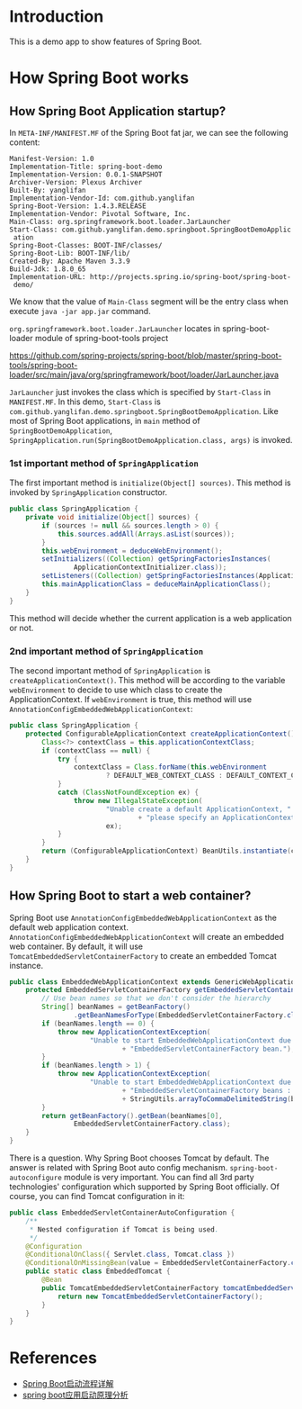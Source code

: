 # Introduction
This is a demo app to show features of Spring Boot.

# How Spring Boot works
## How Spring Boot Application startup?

In `META-INF/MANIFEST.MF` of the Spring Boot fat jar, we can see the following content:

```
Manifest-Version: 1.0
Implementation-Title: spring-boot-demo
Implementation-Version: 0.0.1-SNAPSHOT
Archiver-Version: Plexus Archiver
Built-By: yanglifan
Implementation-Vendor-Id: com.github.yanglifan
Spring-Boot-Version: 1.4.3.RELEASE
Implementation-Vendor: Pivotal Software, Inc.
Main-Class: org.springframework.boot.loader.JarLauncher
Start-Class: com.github.yanglifan.demo.springboot.SpringBootDemoApplic
 ation
Spring-Boot-Classes: BOOT-INF/classes/
Spring-Boot-Lib: BOOT-INF/lib/
Created-By: Apache Maven 3.3.9
Build-Jdk: 1.8.0_65
Implementation-URL: http://projects.spring.io/spring-boot/spring-boot-
 demo/
```

We know that the value of `Main-Class` segment will be the entry class when execute `java -jar app.jar` command.

`org.springframework.boot.loader.JarLauncher` locates in spring-boot-loader module of spring-boot-tools project

https://github.com/spring-projects/spring-boot/blob/master/spring-boot-tools/spring-boot-loader/src/main/java/org/springframework/boot/loader/JarLauncher.java

`JarLauncher` just invokes the class which is specified by `Start-Class` in `MANIFEST.MF`. In this demo, `Start-Class` is `com.github.yanglifan.demo.springboot.SpringBootDemoApplication`. Like most of Spring Boot applications, in `main` method of `SpringBootDemoApplication`, `SpringApplication.run(SpringBootDemoApplication.class, args)` is invoked.

### 1st important method of `SpringApplication`
The first important method is `initialize(Object[] sources)`. This method is invoked by `SpringApplication` constructor.

```java
public class SpringApplication {
    private void initialize(Object[] sources) {
        if (sources != null && sources.length > 0) {
            this.sources.addAll(Arrays.asList(sources));
        }
        this.webEnvironment = deduceWebEnvironment();
        setInitializers((Collection) getSpringFactoriesInstances(
                ApplicationContextInitializer.class));
        setListeners((Collection) getSpringFactoriesInstances(ApplicationListener.class));
        this.mainApplicationClass = deduceMainApplicationClass();
    }
}
```

This method will decide whether the current application is a web application or not.

### 2nd important method of `SpringApplication`
The second important method of `SpringApplication` is `createApplicationContext()`. This method will be according to the variable `webEnvironment` to decide to use which class to create the ApplicationContext. If `webEnvironment` is true, this method will use `AnnotationConfigEmbeddedWebApplicationContext`:

```java
public class SpringApplication {
    protected ConfigurableApplicationContext createApplicationContext() {
    	Class<?> contextClass = this.applicationContextClass;
    	if (contextClass == null) {
    		try {
    			contextClass = Class.forName(this.webEnvironment
    					? DEFAULT_WEB_CONTEXT_CLASS : DEFAULT_CONTEXT_CLASS);
    		}
    		catch (ClassNotFoundException ex) {
    			throw new IllegalStateException(
    					"Unable create a default ApplicationContext, "
    							+ "please specify an ApplicationContextClass",
    					ex);
    		}
    	}
    	return (ConfigurableApplicationContext) BeanUtils.instantiate(contextClass);
    }
}
```

## How Spring Boot to start a web container?
Spring Boot use `AnnotationConfigEmbeddedWebApplicationContext` as the default web application context. `AnnotationConfigEmbeddedWebApplicationContext` will create an embedded web container. By default, it will use `TomcatEmbeddedServletContainerFactory` to create an embedded Tomcat instance.

```java
public class EmbeddedWebApplicationContext extends GenericWebApplicationContext {
    protected EmbeddedServletContainerFactory getEmbeddedServletContainerFactory() {
        // Use bean names so that we don't consider the hierarchy
        String[] beanNames = getBeanFactory()
                .getBeanNamesForType(EmbeddedServletContainerFactory.class);
        if (beanNames.length == 0) {
            throw new ApplicationContextException(
                    "Unable to start EmbeddedWebApplicationContext due to missing "
                            + "EmbeddedServletContainerFactory bean.");
        }
        if (beanNames.length > 1) {
            throw new ApplicationContextException(
                    "Unable to start EmbeddedWebApplicationContext due to multiple "
                            + "EmbeddedServletContainerFactory beans : "
                            + StringUtils.arrayToCommaDelimitedString(beanNames));
        }
        return getBeanFactory().getBean(beanNames[0],
                EmbeddedServletContainerFactory.class);
    }
}
```

There is a question. Why Spring Boot chooses Tomcat by default. The answer is related with Spring Boot auto config mechanism. `spring-boot-autoconfigure` module is very important. You can find all 3rd party technologies' configuration which supported by Spring Boot officially. Of course, you can find Tomcat configuration in it:

```java
public class EmbeddedServletContainerAutoConfiguration {
	/**
	 * Nested configuration if Tomcat is being used.
	 */
	@Configuration
	@ConditionalOnClass({ Servlet.class, Tomcat.class })
	@ConditionalOnMissingBean(value = EmbeddedServletContainerFactory.class, search = SearchStrategy.CURRENT)
	public static class EmbeddedTomcat {
		@Bean
		public TomcatEmbeddedServletContainerFactory tomcatEmbeddedServletContainerFactory() {
			return new TomcatEmbeddedServletContainerFactory();
		}
	}
}
```
# References
* [Spring Boot启动流程详解](http://zhaox.github.io/java/2016/03/22/spring-boot-start-flow)
* [spring boot应用启动原理分析](http://blog.csdn.net/hengyunabc/article/details/50120001)

